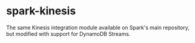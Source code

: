 # spark-kinesis

The same Kinesis integration module available on Spark's main repository, but modified with support for DynamoDB Streams.